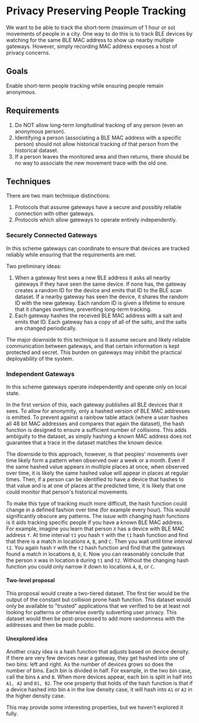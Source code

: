 Privacy Preserving People Tracking
==================================

We want to be able to track the short-term (maximum of 1 hour or so) movements
of people in a city. One way to do this is to track BLE devices by watching for
the same BLE MAC address to show up nearby multiple gateways. However,
simply recording MAC address exposes a host of privacy concerns.


Goals
----

Enable short-term people tracking while ensuring people remain anonymous.


Requirements
------------

1. Do NOT allow long-term longitudinal tracking of any person (even an anonymous person).
2. Identifying a person (associating a BLE MAC address with a specific person)
should not allow historical tracking of that person from the historical dataset.
3. If a person leaves the monitored area and then returns, there should be
no way to associate the new movement trace with the old one.



Techniques
----------

There are two main technique distinctions:

1. Protocols that assume gateways have a secure and possibly reliable connection
with other gateways.
2. Protocols which allow gateways to operate entirely independently.

### Securely Connected Gateways

In this scheme gateways can coordinate to ensure that devices are tracked reliably
while ensuring that the requirements are met.

Two preliminary ideas:

1. When a gateway first sees a new BLE address it asks all nearby gateways
if they have seen the same device. If none has, the gateway creates a random
ID for the device and emits that ID to the BLE scan dataset. If a nearby
gateway has seen the device, it shares the random ID with the new gateway.
Each random ID is given a lifetime to ensure that it changes overtime, preventing
long-term tracking.
2. Each gateway hashes the received BLE MAC address with a salt and emits
that ID. Each gateway has a copy of all of the salts, and the salts are changed
periodically.

The major downside to this technique is it assume secure and likely reliable
communication between gateways, and that certain information is kept
protected and secret. This burden on gateways may inhibit the practical
deployability of the system.


### Independent Gateways

In this scheme gateways operate independently and operate only
on local state.

In the first version of this, each gateway publishes all BLE devices that
it sees.
To allow for anonymity, only a hashed version of BLE MAC addresses
is emitted. To prevent against a rainbow table attack (where a user
hashes all 48 bit MAC addresses and compares that again the dataset),
the hash function is designed to ensure a sufficient number of collisions.
This adds ambiguity to the dataset, as simply hashing a known MAC address
does not guarantee that a trace in the dataset matches the known device.

The downside to this approach, however, is that peoples' movements over time
likely form a pattern when observed over a week or a month. Even if the same
hashed value appears in multiple places at once, when observed over time,
it is likely the same hashed value will appear in places at regular times.
Then, if a person can be identified to have a device that hashes to that value
and is at one of places at the predicted time, it is likely that one could
monitor that person's historical movements.

To make this type of tracking much more difficult, the hash function could
change in a defined fashion over time (for example every hour). This would
significantly obscure any patterns. The issue with changing hash functions
is it aids tracking specific people if you have a known BLE MAC address.
For example, imagine you learn that person `X` has a device with BLE MAC address
`Y`. At time interval `t1` you hash `Y` with the `t1` hash function and find
that there is a match in locations `A`, `B`, and `C`. Then you wait until
time interval `t2`. You again hash `Y` with the `t2` hash function and find
that the gateways found a match in locations `B`, `D`, `E`. Now you can
reasonably conclude that the person `X` was in location `B` during `t1` and `t2`.
Without the changing hash function you could only narrow it down to
locations `A`, `B`, or `C`.

#### Two-level proposal

This proposal would create a two-tiered dataset. The first tier would be the output
of the constant but collision prone hash function. This dataset would only
be available to "trusted" applications that we verified to be at least not
looking for patterns or otherwise overtly subverting user privacy.
This dataset would then be post-processed to add more randomness with the
addresses and then be made public.

#### Unexplored idea

Another crazy idea is a hash function that adjusts based on device
density. If there are very few devices near a gateway, they get hashed
into one of two bins: left and right. As the number of devices grows so
does the number of bins. Each bin is divided in half. For example, in the two
bin case, call the bins `A` and `B`. When more devices appear, each bin is
split in half into `A1, A2` and `B1, B2`. The one property that holds of the
hash function is that if a device hashed into bin `A` in the low density case,
it will hash into `A1` or `A2` in the higher density case.

This may provide some interesting properties, but we haven't explored it fully.



